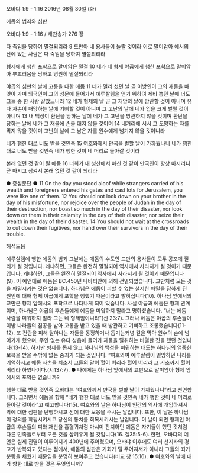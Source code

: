 오바댜 1:9 - 1:16 
2016년 08월 30일 (화)

에돔의 범죄와 심판



오바댜 1:9 - 1:16 / 새찬송가 276 장


다 죽임을 당하여 멸절되리라
9 드만아 네 용사들이 놀랄 것이라 이로 말미암아 에서의 산에 있는 사람은 다 죽임을 당하여 멸절되리라

형제에게 행한 포학으로 말미암은 멸절
10 네가 네 형제 야곱에게 행한 포학으로 말미암아 부끄러움을 당하고 영원히 멸절되리라

야곱의 심판의 날에 고통을 다한 에돔
11 네가 멀리 섰던 날 곧 이방인이 그의 재물을 빼앗아 가며 외국인이 그의 성문에 들어가서 예루살렘을 얻기 위하여 제비 뽑던 날에 너도 그들 중 한 사람 같았느니라 12 네가 형제의 날 곧 그 재앙의 날에 방관할 것이 아니며 유다 자손이 패망하는 날에 기뻐할 것이 아니며 그 고난의 날에 네가 입을 크게 벌릴 것이 아니며 13 내 백성이 환난을 당하는 날에 네가 그 고난을 방관하지 않을 것이며 환난을 당하는 날에 네가 그 재물에 손을 대지 않을 것이며 14 네거리에 서서 그 도망하는 자를 막지 않을 것이며 고난의 날에 그 남은 자를 원수에게 넘기지 않을 것이니라

네가 행한 대로 너도 받을 것인즉
15 여호와께서 만국을 벌할 날이 가까웠나니 네가 행한 대로 너도 받을 것인즉 네가 행한 것이 네 머리로 돌아갈 것이라 

본래 없던 것 같이 될 에돔
16 너희가 내 성산에서 마신 것 같이 만국인이 항상 마시리니 곧 마시고 삼켜서 본래 없던 것 같이 되리라

● 중심문단 ●
11 On the day you stood aloof while strangers carried of his wealth and foreigners entered his gates and cast lots for Jerusalem, you were like one of them. 12 You should  not look down on your brother in the day of his misfortune, nor rejoice over the people of Judah in the day of their destruction, nor boast so much in the day of their disaster, nor look down on them in their calamity in the day of their disaster, nor seize their wealth in the day of their disaster. 14 You should not wait at the crossroads to cut down their fugitives, nor hand over their survivors in the day of their trouble.

해석도움





예루살렘에 행한 에돔의 범죄
그날에는 에돔의 수도인 드만의 용사들이 모두 공포에 질리게 될 것입니다. 왜냐하면, 그들은  완전히 멸절되어 역사에서 사라지게 될 것이기 때문입니다. 왜냐하면, 그들은 완전히 멸절되어 역사에서 사라지게 될 것이기 때문입니다(9). 이 예언대로 에돔은 BC.450년 나바티안에 의해 전멸되었습니다. 교만처럼 모든 것을 파멸시키는 것은 없습니다. 하나님은 에돔이 피할 수 없는 철저한 파멸을 당하게 된 원인에 대해 형제 야곱에게 포학을 행했기 때문이라고 밝히십니다(10). 하나님 앞에서의 교만은 형제 앞에서의 포학으로 나타나게 되어 있습니다. 사실 야곱과 에돔은 형제 관계이며, 하나님은 야곱의 후손들에게 에돔을 미워하지 말라고 명하셨습니다. “너는 에돔 사람을 미워하지 말라 그는 네 형제임이니라”(신 23:7). 그러나 에돔은 야곱의 후손들이 이방 나라들의 침공을 받아 고통을 받고 있을 때 방관하고 기뻐하고 조롱했습니다(11-12). 또 전란을 피해 달아나는 자들을 동정하거나 돕기는커녕 길을 막아 원수의 손에 넘어가게 했으며, 주인 없는 유다 성읍에 들어가 재물을 탈취하는 비열한 짓을 했던 것입니다(13-14). 하지만 형제를 돕지 않고 하나님의 백성을 미워하는 태도는 하나님의 엄중한 보복을 받을 수밖에 없는 중죄가 되는 것입니다. “여호와여 예루살렘이 멸망하던 나리를 기억하시고 에돔 자손을 치소서 그들의 말이 헐어 버리라 헐어 버리라 그 기초까지 헐어 버리라 하였나이다.(시137:7).
● 나에게는 하나님 앞에서의 교만으로 말미암아 형제 앞에서의 포악은 없습니까?

행한 대로 받을 것인즉
오바댜는 “여호와께서 만국을 벌할 날이 가까웠나니”라고 선언합니다. 그러면서 에돔을 향해 “네가 행한 대로 너도 받을 것인즉 네가 행한 것이 네 머리로 돌아갈 것이라”고 예고합니다(15). 여호와의 날은 하나님이 인간의 역사에 개입하셔서 악에 대한 심판을 단행하시고 선에 대한 보응을 주시는 날입니다. 또한, 이 날은 하나님이 정의를 확립시키시고 당신의 통치를 회복시키시는 날입니다. 이 날이 되면 형제인 야곱의 후손들의 피와 재산을 흡혈귀처럼 마시며 잔치하던 에돔은 자기들이 했던 것처럼 다른 민족들로부터 모든 것을 삼키우게 될 것입니다(16. 겔35:5-6). 한편,  오바댜의 예언은 실제 진멸이 이루어지기 400년에 주어졌으며, 오바댜 이후에도 여러 선지자의 경고가 반복되고 있다는 점에서, 에돔의 심판은 기회가 덜 주어져서가 아니라 그들의 죄가 분량을 채웠기 때문임을 분명히 보여주고 있습니다(비교 창 15:16). 
● 여호와의 날에 내가 향한 대로 받을 것은 무엇입니까?